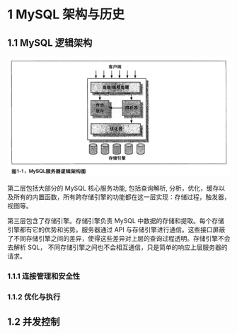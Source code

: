 # 1 MySQL 架构与历史

## 1.1 MySQL 逻辑架构

![MySQL服务器逻辑架构图](https://raw.githubusercontent.com/21moons/memo/master/res/img/mysql/Figure_1.1_MySQL服务器逻辑架构图.jpg)

第二层包括大部分的 MySQL 核心服务功能, 包括查询解析, 分析，优化，缓存以及所有的内置函数，所有跨存储引擎的功能都在这一层实现：存储过程，触发器，视图等。

第三层包含了存储引擎。存储引擎负责 MySQL 中数据的存储和提取。每个存储引擎都有它的优势和劣势。服务器通过 API 与存储引擎进行通信。这些接口屏蔽了不同存储引擎之间的差异，使得这些差异对上层的查询过程透明。存储引擎不会去解析 SQL， 不同存储引擎之间也不会相互通信，只是简单的响应上层服务器的请求。

### 1.1.1 连接管理和安全性

### 1.1.2 优化与执行

## 1.2 并发控制
